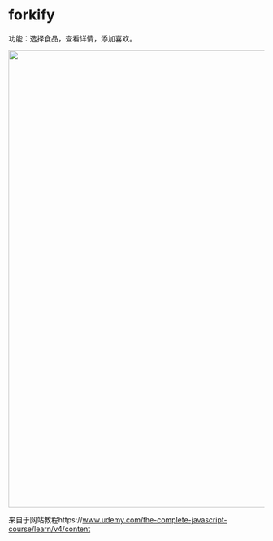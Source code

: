 # forkify
功能：选择食品，查看详情，添加喜欢。

<img src="/image/pi.png" width="900px" />

来自于网站教程https://www.udemy.com/the-complete-javascript-course/learn/v4/content
